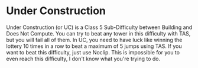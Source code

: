 # Under Construction

Under Construction (or UC) is a Class 5 Sub-Difficulty between Building and Does Not Compute. You can try to beat any tower in this difficulty with TAS, but you will fail all of them. In UC, you need to have luck like winning the lottery 10 times in a row to beat a maximum of 5 jumps using TAS. If you want to beat this difficulty, just use Noclip. This is impossible for you to even reach this difficulty, I don't know what you're trying to do.